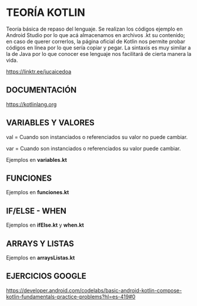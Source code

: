 # TEORÍA KOTLIN

Teoría básica de repaso del lenguaje. Se realizan los códigos ejemplo en Android Studio por lo que acá almacenamos en archivos .kt su contenido; en caso de querer correrlos, la página oficial de Kotlin nos permite probar códigos en línea por lo que sería copiar y pegar. La sintaxis es muy similar a la de Java por lo que conocer ese lenguaje nos facilitará de cierta manera la vida.

https://linktr.ee/jucaicedoa

## DOCUMENTACIÓN 

https://kotlinlang.org 

## VARIABLES Y VALORES

val = Cuando son instanciados o referenciados su valor no puede cambiar.

var = Cuando son instanciados o referenciados su valor puede cambiar.

Ejemplos en **variables.kt**
## FUNCIONES

Ejemplos en **funciones.kt**

## IF/ELSE - WHEN

Ejemplos en **ifElse.kt** y **when.kt**

## ARRAYS Y LISTAS

Ejemplos en **arraysListas.kt** 

## EJERCICIOS GOOGLE

https://developer.android.com/codelabs/basic-android-kotlin-compose-kotlin-fundamentals-practice-problems?hl=es-419#0